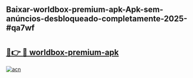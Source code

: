## Baixar-worldbox-premium-apk-Apk-sem-anúncios-desbloqueado-completamente-2025-#qa7wf

# <h2><a href="https://ainizakaria.my?title=worldbox-premium-apk&ref=20M">🔗👉 🔴 worldbox-premium-apk</a></h2>

[![acn](https://github.com/user-attachments/assets/0f9c940e-d8b0-45ae-aac7-cd30a18b3e1c)](https://ainizakaria.my?title=worldbox-premium-apk&ref=20M)

